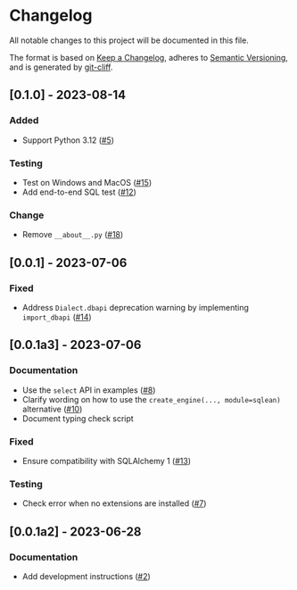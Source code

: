 # Changelog

All notable changes to this project will be documented in this file.

The format is based on [Keep a Changelog](https://keepachangelog.com/en/1.0.0/),
adheres to [Semantic Versioning](https://semver.org/spec/v2.0.0.html),
and is generated by [git-cliff](https://github.com/orhun/git-cliff).

## [0.1.0] - 2023-08-14

### Added

- Support Python 3.12 ([#5](https://github.com/edgarrmondragon/sqlean-driver/issues/5))

### Testing

- Test on Windows and MacOS ([#15](https://github.com/edgarrmondragon/sqlean-driver/issues/15))
- Add end-to-end SQL test ([#12](https://github.com/edgarrmondragon/sqlean-driver/issues/12))

### Change

- Remove `__about__.py` ([#18](https://github.com/edgarrmondragon/sqlean-driver/issues/18))

## [0.0.1] - 2023-07-06

### Fixed

- Address `Dialect.dbapi` deprecation warning by implementing `import_dbapi` ([#14](https://github.com/edgarrmondragon/sqlean-driver/issues/14))

## [0.0.1a3] - 2023-07-06

### Documentation

- Use the `select` API in examples ([#8](https://github.com/edgarrmondragon/sqlean-driver/issues/8))
- Clarify wording on how to use the `create_engine(..., module=sqlean)` alternative ([#10](https://github.com/edgarrmondragon/sqlean-driver/issues/10))
- Document typing check script

### Fixed

- Ensure compatibility with SQLAlchemy 1 ([#13](https://github.com/edgarrmondragon/sqlean-driver/issues/13))

### Testing

- Check error when no extensions are installed ([#7](https://github.com/edgarrmondragon/sqlean-driver/issues/7))

## [0.0.1a2] - 2023-06-28

### Documentation

- Add development instructions ([#2](https://github.com/edgarrmondragon/sqlean-driver/issues/2))

<!-- generated by git-cliff -->
